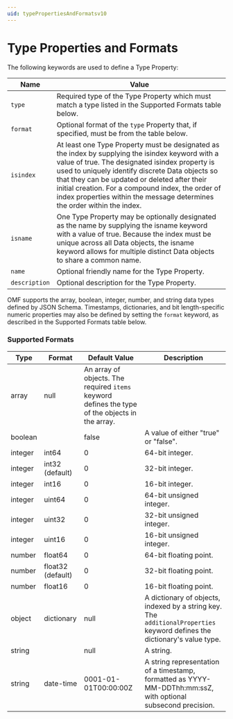 ```yaml
---
uid: typePropertiesAndFormatsv10
---
```


# Type Properties and Formats

The following keywords are used to define a Type Property:

| Name | Value |							
| --- | --- |
| `type` | Required type of the Type Property which must match a type listed in the Supported Formats table below. |
| `format` | Optional format of the `type` Property that, if specified, must be from the table below. |
| `isindex` | At least one Type Property must be designated as the index by supplying the isindex keyword with a value of true. The designated isindex property is used to uniquely identify discrete Data objects so that they can be updated or deleted after their initial creation. For a compound index, the order of index properties within the message determines the order within the index. |
| `isname` | One Type Property may be optionally designated as the name by supplying the isname keyword with a value of true. Because the index must be unique across all Data objects, the isname keyword allows for multiple distinct Data objects to share a common name. |
| `name` | Optional friendly name for the Type Property. |
| `description` | Optional description for the Type Property. |

OMF supports the array, boolean, integer, number, and string data types defined by JSON Schema. Timestamps, dictionaries, and bit length-specific numeric properties may also be 
defined by setting the `format` keyword, as described in the Supported Formats table below.

  
### Supported Formats

| Type | Format | Default Value | Description |
| --- | --- | --- | --- |
| array | null | An array of objects. The required `items` keyword defines the type of the objects in the array. |                        
| boolean | | false | A value of either "true" or "false". |
| integer | int64 | 0 | 64-bit integer. |
| integer | int32 (default) | 0 | 32-bit integer. |
| integer | int16 | 0 | 16-bit integer. |
| integer | uint64 | 0 | 64-bit unsigned integer. |
| integer | uint32 | 0 | 32-bit unsigned integer. |
| integer | uint16 | 0 | 16-bit unsigned integer. |
| number | float64 | 0 | 64-bit floating point. |
| number | float32 (default) | 0 | 32-bit floating point. |
| number | float16 | 0 | 16-bit floating point. |
| object | dictionary | null | A dictionary of objects, indexed by a string key. The `additionalProperties` keyword defines the dictionary\'s value type. |                       
| string | | null | A string. |
| string | date-time | 0001-01-01T00:00:00Z | A string representation of a timestamp, formatted as YYYY-MM-DDThh:mm:ssZ, with optional subsecond precision. |                   
